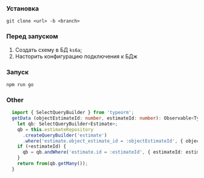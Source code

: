 ### Установка
`git clone <url> -b <branch>`

### Перед запуском
1. Создать схему в БД `ks6a`;
2. Насторить конфигурацию подключения к БДж

### Запуск
`npm run go`


### Other
```typescript
  import { SelectQueryBuilder } from 'typeorm';
  getData (objectEstimateId: number, estimateId: number): Observable<Type[]> {
    let qb: SelectQueryBuilder<Estimate>;
    qb = this.estimateRepository
      .createQueryBuilder('estimate')
      .where('estimate.object_estimate_id = :objectEstimateId', { objectEstimateId: objectEstimateId });
    if (+estimateId) {
      qb = qb.andWhere('estimate.id = :estimateId', { estimateId: estimateId });
    }
    return from(qb.getMany());
  }
```
